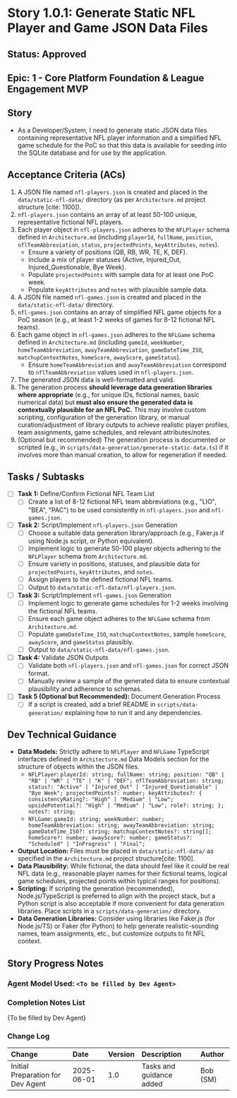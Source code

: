 # Story 1.0.1: Generate Static NFL Player and Game JSON Data Files

## Status: Approved

## Epic: 1 - Core Platform Foundation & League Engagement MVP

## Story

- As a Developer/System, I need to generate static JSON data files containing representative NFL player information and a simplified NFL game schedule for the PoC so that this data is available for seeding into the SQLite database and for use by the application.

## Acceptance Criteria (ACs)

1.  A JSON file named `nfl-players.json` is created and placed in the `data/static-nfl-data/` directory (as per `Architecture.md` project structure [cite: 1100]).
2.  `nfl-players.json` contains an array of at least 50-100 unique, representative fictional NFL players.
3.  Each player object in `nfl-players.json` adheres to the `NFLPlayer` schema defined in `Architecture.md` (including `playerId`, `fullName`, `position`, `nflTeamAbbreviation`, `status`, `projectedPoints`, `keyAttributes`, `notes`).
    * Ensure a variety of positions (QB, RB, WR, TE, K, DEF).
    * Include a mix of player statuses (Active, Injured_Out, Injured_Questionable, Bye Week).
    * Populate `projectedPoints` with sample data for at least one PoC week.
    * Populate `keyAttributes` and `notes` with plausible sample data.
4.  A JSON file named `nfl-games.json` is created and placed in the `data/static-nfl-data/` directory.
5.  `nfl-games.json` contains an array of simplified NFL game objects for a PoC season (e.g., at least 1-2 weeks of games for 8-12 fictional NFL teams).
6.  Each game object in `nfl-games.json` adheres to the `NFLGame` schema defined in `Architecture.md` (including `gameId`, `weekNumber`, `homeTeamAbbreviation`, `awayTeamAbbreviation`, `gameDateTime_ISO`, `matchupContextNotes`, `homeScore`, `awayScore`, `gameStatus`).
    * Ensure `homeTeamAbbreviation` and `awayTeamAbbreviation` correspond to `nflTeamAbbreviation` values used in `nfl-players.json`.
7.  The generated JSON data is well-formatted and valid.
8.  The generation process **should leverage data generation libraries where appropriate** (e.g., for unique IDs, fictional names, basic numerical data) but **must also ensure the generated data is contextually plausible for an NFL PoC.** This may involve custom scripting, configuration of the generation library, or manual curation/adjustment of library outputs to achieve realistic player profiles, team assignments, game schedules, and relevant attributes/notes.
9.  (Optional but recommended) The generation process is documented or scripted (e.g., in `scripts/data-generation/generate-static-data.ts`) if it involves more than manual creation, to allow for regeneration if needed.

## Tasks / Subtasks

- [ ] **Task 1:** Define/Confirm Fictional NFL Team List
    - [ ] Create a list of 8-12 fictional NFL team abbreviations (e.g., "LIO", "BEA", "PAC") to be used consistently in `nfl-players.json` and `nfl-games.json`.
- [ ] **Task 2:** Script/Implement `nfl-players.json` Generation
    - [ ] Choose a suitable data generation library/approach (e.g., Faker.js if using Node.js script, or Python equivalent).
    - [ ] Implement logic to generate 50-100 player objects adhering to the `NFLPlayer` schema from `Architecture.md`.
    - [ ] Ensure variety in positions, statuses, and plausible data for `projectedPoints`, `keyAttributes`, and `notes`.
    - [ ] Assign players to the defined fictional NFL teams.
    - [ ] Output to `data/static-nfl-data/nfl-players.json`.
- [ ] **Task 3:** Script/Implement `nfl-games.json` Generation
    - [ ] Implement logic to generate game schedules for 1-2 weeks involving the fictional NFL teams.
    - [ ] Ensure each game object adheres to the `NFLGame` schema from `Architecture.md`.
    - [ ] Populate `gameDateTime_ISO`, `matchupContextNotes`, sample `homeScore`, `awayScore`, and `gameStatus` plausibly.
    - [ ] Output to `data/static-nfl-data/nfl-games.json`.
- [ ] **Task 4:** Validate JSON Outputs
    - [ ] Validate both `nfl-players.json` and `nfl-games.json` for correct JSON format.
    - [ ] Manually review a sample of the generated data to ensure contextual plausibility and adherence to schemas.
- [ ] **Task 5 (Optional but Recommended):** Document Generation Process
    - [ ] If a script is created, add a brief README in `scripts/data-generation/` explaining how to run it and any dependencies.

## Dev Technical Guidance

- **Data Models:** Strictly adhere to `NFLPlayer` and `NFLGame` TypeScript interfaces defined in `Architecture.md` Data Models section for the structure of objects within the JSON files.
    - `NFLPlayer`: `playerId: string; fullName: string; position: "QB" | "RB" | "WR" | "TE" | "K" | "DEF"; nflTeamAbbreviation: string; status?: "Active" | "Injured_Out" | "Injured_Questionable" | "Bye Week"; projectedPoints?: number; keyAttributes?: { consistencyRating?: "High" | "Medium" | "Low"; upsidePotential?: "High" | "Medium" | "Low"; role?: string; }; notes?: string;`
    - `NFLGame`: `gameId: string; weekNumber: number; homeTeamAbbreviation: string; awayTeamAbbreviation: string; gameDateTime_ISO?: string; matchupContextNotes?: string[]; homeScore?: number; awayScore?: number; gameStatus?: "Scheduled" | "InProgress" | "Final";`
- **Output Location:** Files must be placed in `data/static-nfl-data/` as specified in the `Architecture.md` project structure[cite: 1100].
- **Data Plausibility:** While fictional, the data should feel like it *could* be real NFL data (e.g., reasonable player names for their fictional teams, logical game schedules, projected points within typical ranges for positions).
- **Scripting:** If scripting the generation (recommended), Node.js/TypeScript is preferred to align with the project stack, but a Python script is also acceptable if more convenient for data generation libraries. Place scripts in a `scripts/data-generation/` directory.
- **Data Generation Libraries:** Consider using libraries like Faker.js (for Node.js/TS) or Faker (for Python) to help generate realistic-sounding names, team assignments, etc., but customize outputs to fit NFL context.

## Story Progress Notes

### Agent Model Used: `<To be filled by Dev Agent>`

### Completion Notes List

{To be filled by Dev Agent}

### Change Log

| Change                               | Date       | Version | Description              | Author     |
| :----------------------------------- | :--------- | :------ | :----------------------- | :--------- |
| Initial Preparation for Dev Agent    | 2025-06-01 | 1.0     | Tasks and guidance added | Bob (SM)   |